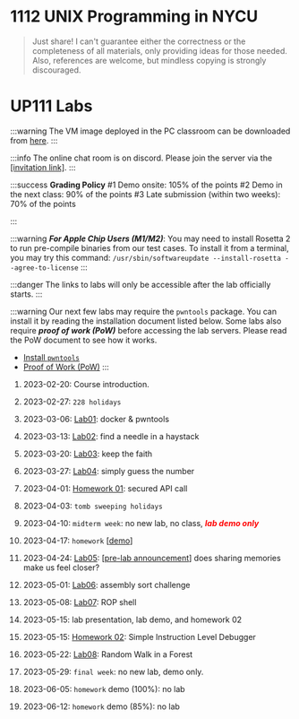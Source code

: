 # 1112 UNIX Programming in NYCU
> Just share!
> I can't guarantee either the correctness or the completeness of all materials, only providing ideas for those needed. \
> Also, references are welcome, but mindless copying is strongly discouraged.


UP111 Labs
===========

:::warning
The VM image deployed in the PC classroom can be downloaded from [here](https://drive.google.com/file/d/1n_VS-eoIxQhHVPYc_Zf6VJQHKsVgiB48/view?usp=sharing).
:::

:::info
The online chat room is on discord. Please join the server via the [[invitation link]]().
:::

:::success
**Grading Policy**
#1 Demo onsite: 105% of the points
#2 Demo in the next class: 90% of the points
#3 Late submission (within two weeks): 70% of the points

<!--***Note*** that if you cannot attend the class due to COVID to demo your implementation, you can upload your codes (packed in a ZIP file) to the E3 system (please select the correct lab week to upload) ***before the demo deadline***. We can then schedule your demo in our available lab lecture class using the version you uploaded to the E3 system.-->
:::

:::warning
***For Apple Chip Users (M1/M2)***: You may need to install Rosetta 2 to run pre-compile binaries from our test cases. To install it from a terminal, you may try this command:
``/usr/sbin/softwareupdate --install-rosetta --agree-to-license``
:::

:::danger
The links to labs will only be accessible after the lab officially starts.
:::

:::warning
Our next few labs may require the `pwntools` package. You can install it by reading the installation document listed below. Some labs also require ***proof of work (PoW)*** before accessing the lab servers. Please read the PoW document to see how it works.
- [Install `pwntools`](https://md.zoolab.org/s/EleTCdAQ5)
- [Proof of Work (PoW)](https://md.zoolab.org/s/EHSmQ0szV)
:::

1. 2023-02-20: Course introduction.

1. 2023-02-27: `228 holidays`

1. 2023-03-06: [Lab01](https://md.zoolab.org/s/sg1RYjwNt): docker & pwntools

1. 2023-03-13: [Lab02](https://md.zoolab.org/s/skITr3rJl): find a needle in a haystack 

1. 2023-03-20: [Lab03](https://md.zoolab.org/s/Nmrky6Dez): keep the faith

1. 2023-03-27: [Lab04](https://md.zoolab.org/s/Wy4ScHfug): simply guess the number

1. 2023-04-01: [Homework 01](https://md.zoolab.org/s/cNNXFnZPy): secured API call

1. 2023-04-03: `tomb sweeping holidays`

1. 2023-04-10: `midterm week`: no new lab, no class, ***<i style="color:red">lab demo only</i>***

1. 2023-04-17: `homework` [[demo](https://md.zoolab.org/s/gLXd81Myi)]

1. 2023-04-24: [Lab05](https://md.zoolab.org/s/n2iYIHC7z): [[pre-lab announcement](https://md.zoolab.org/s/kHrh9ttCw)] does sharing memories make us feel closer?

1. 2023-05-01: [Lab06](https://md.zoolab.org/s/dOYP-mdwq): assembly sort challenge 

1. 2023-05-08: [Lab07](https://md.zoolab.org/s/9PXW8f_Eh): ROP shell

1. 2023-05-15: lab presentation, lab demo, and homework 02

1. 2023-05-15: [Homework 02](https://md.zoolab.org/s/JM5Shd8Ya): Simple Instruction Level Debugger

1. 2023-05-22: [Lab08](https://md.zoolab.org/s/rKFubF7Yo): Random Walk in a Forest

1. 2023-05-29: `final week`: no new lab, demo only. 

1. 2023-06-05: `homework` demo (100%): no lab

1. 2023-06-12: `homework` demo (85%): no lab

